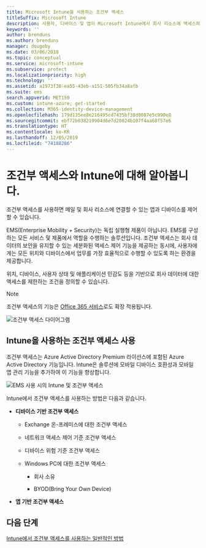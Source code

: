 ```yaml
---
title: Microsoft Intune을 사용하는 조건부 액세스
titleSuffix: Microsoft Intune
description: 사용자, 디바이스 및 앱이 Microsoft Intune에서 회사 리소스에 액세스하기 위해 충족해야 하는 조건을 정의하는 방법을 알아봅니다.
keywords: ''
author: brenduns
ms.author: brenduns
manager: dougeby
ms.date: 03/06/2018
ms.topic: conceptual
ms.service: microsoft-intune
ms.subservice: protect
ms.localizationpriority: high
ms.technology: ''
ms.assetid: a1973f38-ea55-43eb-a151-505fb34a8afb
ms.suite: ems
search.appverid: MET150
ms.custom: intune-azure; get-started
ms.collection: M365-identity-device-management
ms.openlocfilehash: 179d135ee8e216495cd7435bf38d8087e5c990e8
ms.sourcegitcommit: ebf72b038219904d6e7d20024b107f4aa68f57e6
ms.translationtype: HT
ms.contentlocale: ko-KR
ms.lasthandoff: 12/05/2019
ms.locfileid: "74188286"
---
```

# <a name="learn-about-conditional-access-and-intune"></a>조건부 액세스와 Intune에 대해 알아봅니다.

조건부 액세스를 사용하면 메일 및 회사 리소스에 연결할 수 있는 앱과 디바이스를 제어할 수 있습니다. 

EMS(Enterprise Mobility + Security)는 독립 실행형 제품이 아닙니다. EMS를 구성하는 모든 서비스 및 제품에서 역할을 수행하는 솔루션입니다. 조건부 액세스는 회사 데이터의 보안을 유지할 수 있는 세분화된 액세스 제어 기능을 제공하는 동시에, 사용자에게는 모든 위치와 디바이스에서 업무를 가장 효율적으로 수행할 수 있도록 하는 환경을 제공합니다.

위치, 디바이스, 사용자 상태 및 애플리케이션 민감도 등을 기반으로 회사 데이터에 대한 액세스를 제한하는 조건을 정의할 수 있습니다.

> [!NOTE]
> 조건부 액세스의 기능은 [Office 365 서비스](https://docs.microsoft.com/office365/enterprise/office-365-client-support-conditional-access)로도 확장 적용됩니다.

![조건부 액세스 다이어그램](./media/conditional-access/ca-diagram-1.png)

## <a name="use-conditional-access-with-intune"></a>Intune을 사용하는 조건부 액세스 사용

조건부 액세스는 Azure Active Directory Premium 라이선스에 포함된 Azure Active Directory 기능입니다. Intune은 솔루션에 모바일 디바이스 호환성과 모바일 앱 관리 기능을 추가하여 이 기능을 향상합니다. 

![EMS 사용 시의 Intune 및 조건부 액세스](./media/conditional-access/intune-with-ca-1.png)

Intune에서 조건부 액세스를 사용하는 방법은 다음과 같습니다.

- **디바이스 기반 조건부 액세스**

  - Exchange 온-프레미스에 대한 조건부 액세스

  - 네트워크 액세스 제어 기준 조건부 액세스

  - 디바이스 위험 기준 조건부 액세스

  - Windows PC에 대한 조건부 액세스

    - 회사 소유

    - BYOD(Bring Your Own Device)

- **앱 기반 조건부 액세스**

## <a name="next-steps"></a>다음 단계

[Intune에서 조건부 액세스를 사용하는 일반적인 방법](conditional-access-intune-common-ways-use.md)
